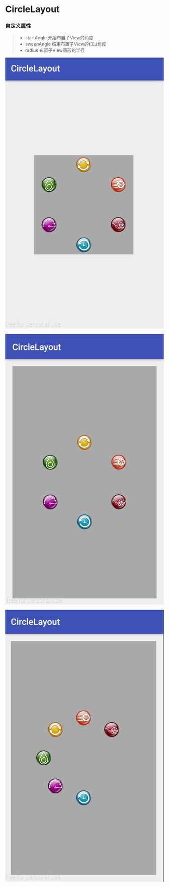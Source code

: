 # CircleLayout

### 自定义属性
> * startAngle  开始布置子View的角度
> * sweepAngle    结束布置子View的扫过角度
> * radius      布置子View圆形的半径

![图1](preview/CircleLayout_00.png)

![图2](preview/CircleLayout_01.png)

![图3](preview/CircleLayout_02.png)